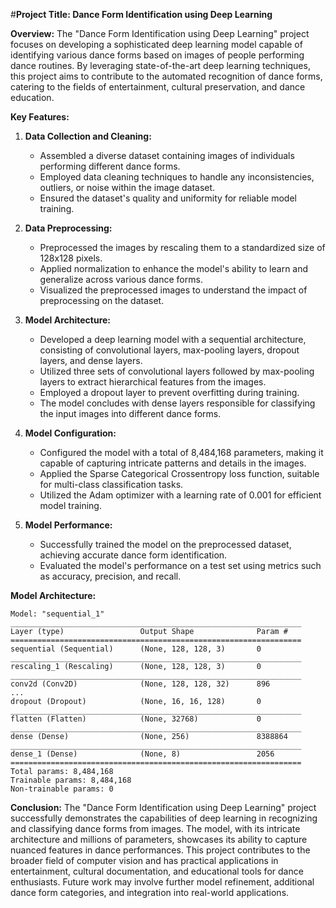 
#**Project Title: Dance Form Identification using Deep Learning**

**Overview:**
The "Dance Form Identification using Deep Learning" project focuses on developing a sophisticated deep learning model capable of identifying various dance forms based on images of people performing dance routines. By leveraging state-of-the-art deep learning techniques, this project aims to contribute to the automated recognition of dance forms, catering to the fields of entertainment, cultural preservation, and dance education.

**Key Features:**

1. **Data Collection and Cleaning:**
   - Assembled a diverse dataset containing images of individuals performing different dance forms.
   - Employed data cleaning techniques to handle any inconsistencies, outliers, or noise within the image dataset.
   - Ensured the dataset's quality and uniformity for reliable model training.

2. **Data Preprocessing:**
   - Preprocessed the images by rescaling them to a standardized size of 128x128 pixels.
   - Applied normalization to enhance the model's ability to learn and generalize across various dance forms.
   - Visualized the preprocessed images to understand the impact of preprocessing on the dataset.

3. **Model Architecture:**
   - Developed a deep learning model with a sequential architecture, consisting of convolutional layers, max-pooling layers, dropout layers, and dense layers.
   - Utilized three sets of convolutional layers followed by max-pooling layers to extract hierarchical features from the images.
   - Employed a dropout layer to prevent overfitting during training.
   - The model concludes with dense layers responsible for classifying the input images into different dance forms.

4. **Model Configuration:**
   - Configured the model with a total of 8,484,168 parameters, making it capable of capturing intricate patterns and details in the images.
   - Applied the Sparse Categorical Crossentropy loss function, suitable for multi-class classification tasks.
   - Utilized the Adam optimizer with a learning rate of 0.001 for efficient model training.

5. **Model Performance:**
   - Successfully trained the model on the preprocessed dataset, achieving accurate dance form identification.
   - Evaluated the model's performance on a test set using metrics such as accuracy, precision, and recall.

**Model Architecture:**
```plaintext
Model: "sequential_1"
_________________________________________________________________
Layer (type)                 Output Shape              Param #   
=================================================================
sequential (Sequential)      (None, 128, 128, 3)       0         
_________________________________________________________________
rescaling_1 (Rescaling)      (None, 128, 128, 3)       0         
_________________________________________________________________
conv2d (Conv2D)              (None, 128, 128, 32)      896       
...
dropout (Dropout)            (None, 16, 16, 128)       0         
_________________________________________________________________
flatten (Flatten)            (None, 32768)             0         
_________________________________________________________________
dense (Dense)                (None, 256)               8388864   
_________________________________________________________________
dense_1 (Dense)              (None, 8)                 2056      
=================================================================
Total params: 8,484,168
Trainable params: 8,484,168
Non-trainable params: 0
```

**Conclusion:**
The "Dance Form Identification using Deep Learning" project successfully demonstrates the capabilities of deep learning in recognizing and classifying dance forms from images. The model, with its intricate architecture and millions of parameters, showcases its ability to capture nuanced features in dance performances. This project contributes to the broader field of computer vision and has practical applications in entertainment, cultural documentation, and educational tools for dance enthusiasts. Future work may involve further model refinement, additional dance form categories, and integration into real-world applications.
